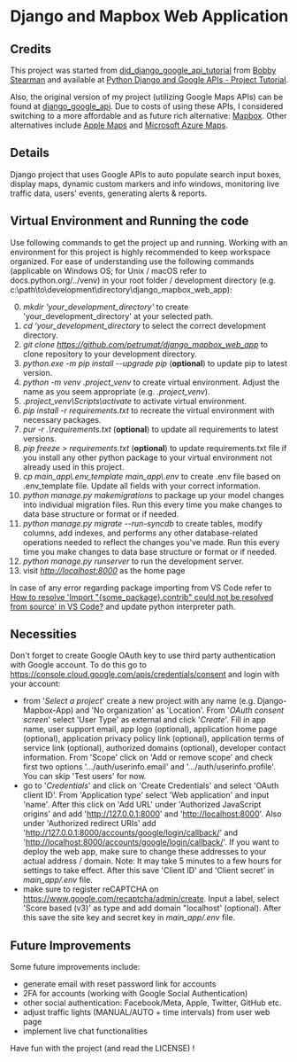 # Django and Mapbox Web Application

## Credits

This project was started from [did_django_google_api_tutorial](https://github.com/bobby-didcoding/did_django_google_api_tutorial) from [Bobby Stearman](https://github.com/bobby-didcoding) and available at [Python Django and Google APIs - Project Tutorial](https://www.youtube.com/watch?v=_vCT42vDfgw&ab_channel=freeCodeCamp.org).

Also, the original version of my project (utilizing Google Maps APIs) can be found at [django_google_api](https://github.com/petrumat/django_google_api). Due to costs of using these APIs, I considered switching to a more affordable and as future rich alternative: [Mapbox](https://www.mapbox.com/). Other alternatives include [Apple Maps](https://developer.apple.com/maps/) and [Microsoft Azure Maps](https://www.microsoft.com/en-us/maps).

## Details

Django project that uses Google APIs to auto populate search input boxes, display maps, dynamic custom markers and info windows, monitoring live traffic data, users' events, generating alerts & reports.

## Virtual Environment and Running the code

Use following commands to get the project up and running. Working with an environment for this project is highly recommended to keep workspace organized. For ease of understanding use the following commands (applicable on Windows OS; for Unix / macOS refer to docs.python.org/../venv) in your root folder / development directory (e.g. c:\path\to\development\directory\django_mapbox_web_app):

0) *mkdir 'your_development_directory'* to create 'your_development_directory' at your selected path.
1) *cd 'your_development_directory* to select the correct development directory.
2) *git clone <https://github.com/petrumat/django_mapbox_web_app>* to clone repository to your development directory.
3) *python.exe -m pip install --upgrade pip* (**optional**) to update pip to latest version.
4) *python -m venv .project_venv* to create virtual environment. Adjust the name as you seem appropriate (e.g. *.project_venv*).
5) *.project_venv\Scripts\activate* to activate virtual environment.
6) *pip install -r requirements.txt* to recreate the virtual environment with necessary packages.
7) *pur -r .\requirements.txt* (**optional**) to update all requirements to latest versions.
8) *pip freeze > requirements.txt* (**optional**) to update requirements.txt file if you install any other python package to your virtual environment not already used in this project.
9) *cp main_app\\.env_template main_app\\.env* to create .env file based on .env_template file. Update all fields with your correct information.
10) *python manage.py makemigrations* to package up your model changes into individual migration files. Run this every time you make changes to data base structure or format or if needed.
11) *python manage.py migrate --run-syncdb* to create tables, modify columns, add indexes, and performs any other database-related operations needed to reflect the changes you've made. Run this every time you make changes to data base structure or format or if needed.
12) *python manage.py runserver* to run the development server.
13) visit *<http://localhost:8000>* as the home page

In case of any error regarding package importing from VS Code refer to [How to resolve 'Import "{some_package}.contrib" could not be resolved from source' in VS Code?](https://stackoverflow.com/questions/67586182/how-to-resolve-import-django-contrib-could-not-be-resolved-from-source-in-vs) and update python interpreter path.

## Necessities

Don't forget to create Google OAuth key to use third party authentication with Google account. To do this go to <https://console.cloud.google.com/apis/credentials/consent> and login with your account:

- from '*Select a project*' create a new project with any name (e.g. Django-Mapbox-App) and 'No organization' as 'Location'. From '*OAuth consent screen*' select 'User Type' as external and click '*Create*'. Fill in app name, user support email, app logo (optional), application home page (optional), application privacy policy link (optional), application terms of service link (optional), authorized domains (optional), developer contact information. From 'Scope' click on 'Add or remove scope' and check first two options '.../auth/userinfo.email' and '.../auth/userinfo.profile'. You can skip 'Test users' for now.
- go to '*Credentials*' and click on 'Create Credentials' and select 'OAuth client ID'. From 'Application type' select 'Web application' and input 'name'. After this click on 'Add URL' under 'Authorized JavaScript origins' and add '<http://127.0.0.1:8000>' and '<http://localhost:8000>'. Also under 'Authorized redirect URIs' add '<http://127.0.0.1:8000/accounts/google/login/callback/>' and '<http://localhost:8000/accounts/google/login/callback/>'. If you want to deploy the web app, make sure to change these addresses to your actual address / domain. Note: It may take 5 minutes to a few hours for settings to take effect. After this save 'Client ID' and 'Client secret' in *main_app/.env* file.
- make sure to register reCAPTCHA on <https://www.google.com/recaptcha/admin/create>. Input a label, select 'Score based (v3)' as type and add domain "localhost' (optional). After this save the site key and secret key in *main_app/.env* file.

## Future Improvements

Some future improvements include:

- generate email with reset password link for accounts
- 2FA for accounts (working with Google Social Authentication)
- other social authentication: Facebook/Meta, Apple, Twitter, GitHub etc.
- adjust traffic lights (MANUAL/AUTO + time intervals) from user web page
- implement live chat functionalities

Have fun with the project (and read the LICENSE) !
